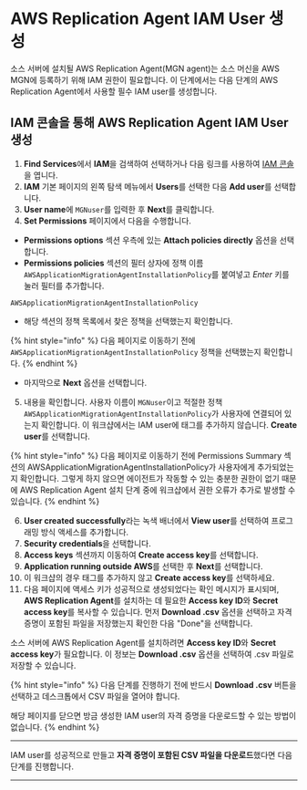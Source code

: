 # AWS Replication Agent IAM User 생성

소스 서버에 설치될 AWS Replication Agent(MGN agent)는 소스 머신을 AWS MGN에 등록하기 위해 IAM 권한이 필요합니다. 이 단계에서는 다음 단계의 AWS Replication Agent에서 사용할 필수 IAM user를 생성합니다.

## IAM 콘솔을 통해 AWS Replication Agent IAM User 생성

1. **Find Services**에서 **IAM**을 검색하여 선택하거나 다음 링크를 사용하여 [IAM 콘솔](https://us-east-1.console.aws.amazon.com/iamv2/home?region=us-west-2#/home)을 엽니다.
2. **IAM** 기본 페이지의 왼쪽 탐색 메뉴에서 **Users**를 선택한 다음 **Add user**를 선택합니다.
3. **User name**에 `MGNuser`를 입력한 후 **Next**를 클릭합니다.
4. **Set Permissions** 페이지에서 다음을 수행합니다.

* **Permissions options** 섹션 우측에 있는 **Attach policies directly** 옵션을 선택합니다.
* **Permissions policies** 섹션의 필터 상자에 정책 이름 `AWSApplicationMigrationAgentInstallationPolicy`를 붙여넣고 _Enter_ 키를 눌러 필터를 추가합니다.

```
AWSApplicationMigrationAgentInstallationPolicy
```

* 해당 섹션의 정책 목록에서 찾은 정책을 선택했는지 확인합니다.

{% hint style="info" %}
다음 페이지로 이동하기 전에 `AWSApplicationMigrationAgentInstallationPolicy` 정책을 선택했는지 확인합니다.
{% endhint %}

* 마지막으로 **Next** 옵션을 선택합니다.

5. 내용을 확인합니다. 사용자 이름이 `MGNuser`이고 적절한 정책 `AWSApplicationMigrationAgentInstallationPolicy`가 사용자에 연결되어 있는지 확인합니다. 이 워크샵에서는 IAM user에 태그를 추가하지 않습니다. **Create user**를 선택합니다.

{% hint style="info" %}
다음 페이지로 이동하기 전에 Permissions Summary 섹션의 AWSApplicationMigrationAgentInstallationPolicy가 사용자에게 추가되었는지 확인합니다. 그렇게 하지 않으면 에이전트가 작동할 수 있는 충분한 권한이 없기 때문에 AWS Replication Agent 설치 단계 중에 워크샵에서 권한 오류가 추가로 발생할 수 있습니다.
{% endhint %}

6. **User created successfully**라는 녹색 배너에서 **View user**를 선택하여 프로그래밍 방식 액세스를 추가합니다.
7. **Security credentials**을 선택합니다.
8. **Access keys** 섹션까지 이동하여 **Create access key**를 선택합니다.
9. **Application running outside AWS**를 선택한 후 **Next**를 선택합니다.
10. 이 워크샵의 경우 태그를 추가하지 않고 **Create access key**를 선택하세요.
11. 다음 페이지에 액세스 키가 성공적으로 생성되었다는 확인 메시지가 표시되며, **AWS Replication Agent**를 설치하는 데 필요한 **Access key ID**와 **Secret access key**를 복사할 수 있습니다. 먼저 **Download .csv** 옵션을 선택하고 자격 증명이 포함된 파일을 저장했는지 확인한 다음 "Done"을 선택합니다.

소스 서버에 AWS Replication Agent를 설치하려면 **Access key ID**와 **Secret access key**가 필요합니다. 이 정보는 **Download .csv** 옵션을 선택하여 .csv 파일로 저장할 수 있습니다.

{% hint style="info" %}
다음 단계를 진행하기 전에 반드시 **Download .csv** 버튼을 선택하고 데스크톱에서 CSV 파일을 열어야 합니다.

해당 페이지를 닫으면 방금 생성한 IAM user의 자격 증명을 다운로드할 수 있는 방법이 없습니다.
{% endhint %}

***

IAM user를 성공적으로 만들고 **자격 증명이 포함된 CSV 파일을 다운로드**했다면 다음 단계를 진행합니다.

***
